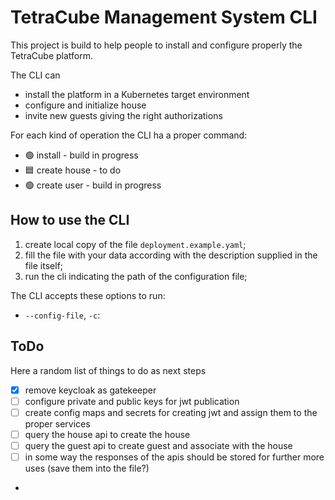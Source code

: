 # TetraCube Management System CLI

This project is build to help people to install and configure properly the
TetraCube platform.

The CLI can
* install the platform in a Kubernetes target environment
* configure and initialize house
* invite new guests giving the right authorizations

For each kind of operation the CLI ha a proper command:
* 🟢 install - build in progress
* 🟦 create house - to do
* 🟢 create user - build in progress

## How to use the CLI

1. create local copy of the file `deployment.example.yaml`;
2. fill the file with your data according with the description supplied in the
file itself;
3. run the cli indicating the path of the configuration file;

The CLI accepts these options to run:
* `--config-file`, `-c`: 

## ToDo

Here a random list of things to do as next steps
 - [x] remove keycloak as gatekeeper
 - [ ] configure private and public keys for jwt publication
 - [ ] create config maps and secrets for creating jwt and assign them to the proper services
 - [ ] query the house api to create the house
 - [ ] query the guest api to create guest and associate with the house
 - [ ] in some way the responses of the apis should be stored for further more uses (save them into the file?)
 - 